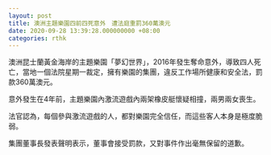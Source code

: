 ```yaml
---
layout: post
title: 澳洲主題樂園四前四死意外　遭法庭重罰360萬澳元
date: 2020-09-28 13:39:28.000000000 +08:00
categories: rthk
---
```


澳洲昆士蘭黃金海岸的主題樂園「夢幻世界」，2016年發生奪命意外，導致四人死亡，當地一個法院星期一裁定，擁有樂園的集團，違反工作場所健康和安全法，罰款360萬澳元。

意外發生在4年前，主題樂園內激流遊戲內兩架橡皮艇懷疑相撞，兩男兩女喪生。

法官認為，每個參與激流遊戲的人，都對樂園完全信任，而這些客人本身是極度脆弱。

集團董事長發表聲明表示，董事會接受罰款，又對事件作出毫無保留的道歉。
